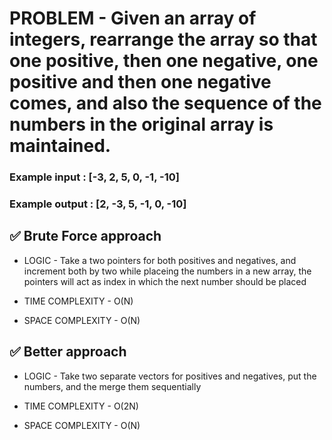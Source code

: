 # PROBLEM - Given an array of integers, rearrange the array so that one positive, then one negative, one positive and then one negative comes, and also the sequence of the numbers in the original array is maintained.

### Example input : [-3, 2, 5, 0, -1, -10]
### Example output : [2, -3, 5, -1, 0, -10]

## ✅ Brute Force approach

- LOGIC - Take a two pointers for both positives and negatives, and increment both by two while placeing the
numbers in a new array, the pointers will act as index in which the next number should be placed

- TIME COMPLEXITY - O(N)
- SPACE COMPLEXITY - O(N)

## ✅ Better approach

- LOGIC - Take two separate vectors for positives and negatives, put the numbers, and the merge them sequentially

- TIME COMPLEXITY - O(2N)
- SPACE COMPLEXITY - O(N)